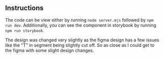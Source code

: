## Instructions

The code can be view either by running `node server.mjs` followed by `npm run dev`. Additionally, you can see the component in storybook by running `npm run storybook`.

The design was changed very slightly as the figma design has a few issues like the "T" in segment being slightly cut off. So as close as I could get to the figma with some slight design changes.

